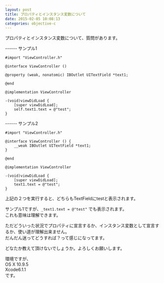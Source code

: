 ```yaml
---
layout: post
title: プロパティとインスタンス変数について
date: 2015-02-05 10:08:13
categories: objective-c
---
```

<!-- {% raw %} -->
<p>プロパティとインスタンス変数について、質問があります。</p>

<p>------ サンプル1</p>

<pre><code>#import "ViewController.h"

@interface ViewController ()

@property (weak, nonatomic) IBOutlet UITextField *text1;

@end

@implementation ViewController

-(void)viewDidLoad {
    [super viewDidLoad];
    self.text1.text = @"test";
}
</code></pre>

<p>------ サンプル2</p>

<pre><code>#import "ViewController.h"

@interface ViewController () {
    __weak IBOutlet UITextField *text1;
}

@end

@implementation ViewController

-(void)viewDidLoad {
    [super viewDidLoad];
    text1.text = @"test";
}
</code></pre>

<p>上記の２つを実行すると、どちらもTextFieldにtestと表示されます。</p>

<p>サンプル1ですが、<code>_text1.text = @"test"</code> でも表示されます。<br>
これも意味は理解できます。</p>

<p>ただどういった状況でプロパティに宣言するか、インスタンス変数として宣言するか、使い道が理解出来ません。<br>
だんだん迷ってどうすれば？って感じになってます。</p>

<p>どなたか教えて頂けないでしょうか。よろしくお願いします。</p>

<p>環境ですが、<br>
OS X 10.9.5<br>
Xcode6.1.1<br>
です。</p>
<!-- {% endraw %} -->
